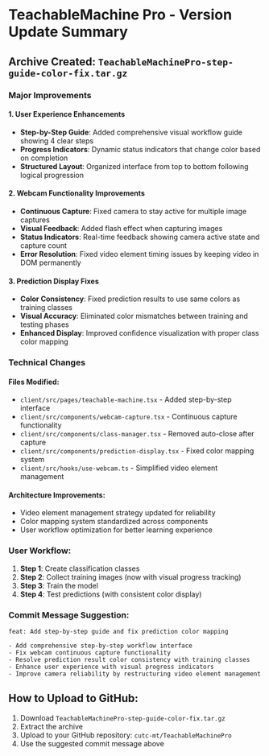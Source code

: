 # TeachableMachine Pro - Version Update Summary

## Archive Created: `TeachableMachinePro-step-guide-color-fix.tar.gz`

### Major Improvements

#### 1. User Experience Enhancements
- **Step-by-Step Guide**: Added comprehensive visual workflow guide showing 4 clear steps
- **Progress Indicators**: Dynamic status indicators that change color based on completion
- **Structured Layout**: Organized interface from top to bottom following logical progression

#### 2. Webcam Functionality Improvements
- **Continuous Capture**: Fixed camera to stay active for multiple image captures
- **Visual Feedback**: Added flash effect when capturing images
- **Status Indicators**: Real-time feedback showing camera active state and capture count
- **Error Resolution**: Fixed video element timing issues by keeping video in DOM permanently

#### 3. Prediction Display Fixes
- **Color Consistency**: Fixed prediction results to use same colors as training classes
- **Visual Accuracy**: Eliminated color mismatches between training and testing phases
- **Enhanced Display**: Improved confidence visualization with proper class color mapping

### Technical Changes

#### Files Modified:
- `client/src/pages/teachable-machine.tsx` - Added step-by-step interface
- `client/src/components/webcam-capture.tsx` - Continuous capture functionality
- `client/src/components/class-manager.tsx` - Removed auto-close after capture
- `client/src/components/prediction-display.tsx` - Fixed color mapping system
- `client/src/hooks/use-webcam.ts` - Simplified video element management

#### Architecture Improvements:
- Video element management strategy updated for reliability
- Color mapping system standardized across components
- User workflow optimization for better learning experience

### User Workflow:
1. **Step 1**: Create classification classes
2. **Step 2**: Collect training images (now with visual progress tracking)
3. **Step 3**: Train the model 
4. **Step 4**: Test predictions (with consistent color display)

### Commit Message Suggestion:
```
feat: Add step-by-step guide and fix prediction color mapping

- Add comprehensive step-by-step workflow interface
- Fix webcam continuous capture functionality
- Resolve prediction result color consistency with training classes
- Enhance user experience with visual progress indicators
- Improve camera reliability by restructuring video element management
```

## How to Upload to GitHub:

1. Download `TeachableMachinePro-step-guide-color-fix.tar.gz`
2. Extract the archive
3. Upload to your GitHub repository: `cutc-mt/TeachableMachinePro`
4. Use the suggested commit message above